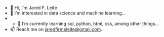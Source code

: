 - 👋 Hi, I’m Jared F. Leite
- 👀 I’m interested in data science and machine learning...
- - 🌱 I’m currently learning sql, python, html, css, among other things...
- 📫 Reach me on jaredfirmeleite@gmail.com.

<!---
jaredleite/jaredleite is a ✨ special ✨ repository because its `README.md` (this file) appears on your GitHub profile.
You can click the Preview link to take a look at your changes.
--->
